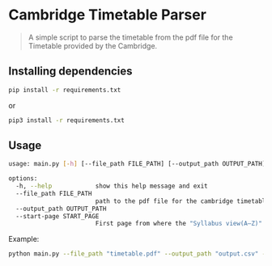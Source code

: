 # Cambridge Timetable Parser

> A simple script to parse the timetable from the pdf file for the Timetable provided by the Cambridge.

## Installing dependencies

```bash
pip install -r requirements.txt
```

or 

```bash
pip3 install -r requirements.txt
```

## Usage 

```bash
usage: main.py [-h] [--file_path FILE_PATH] [--output_path OUTPUT_PATH] [--start-page START_PAGE]

options:
  -h, --help            show this help message and exit
  --file_path FILE_PATH
                        path to the pdf file for the cambridge timetable
  --output_path OUTPUT_PATH
  --start-page START_PAGE
                        First page from where the "Syllabus view(A–Z)" section starts
```


Example:

```bash
python main.py --file_path "timetable.pdf" --output_path "output.csv" --start-page 10
```